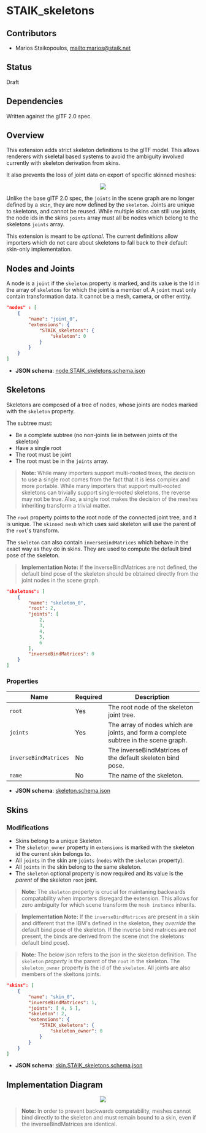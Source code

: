 # STAIK_skeletons

## Contributors

* Marios Staikopoulos, <mailto:marios@staik.net>

## Status

Draft

## Dependencies

Written against the glTF 2.0 spec.

## Overview

This extension adds strict skeleton definitions to the glTF model. This allows renderers with skeletal based systems to avoid the ambiguity involved currently with skeleton derivation from skins.

It also prevents the loss of joint data on export of specific skinned meshes:
<p align="center">
<img src="figures/skin-joints-tree.png" />
</p>

Unlike the base glTF 2.0 spec, the `joints` in the scene graph are no longer defined by a `skin`, they are now defined by the `skeleton`.
Joints are unique to skeletons, and cannot be reused. While multiple skins can still use joints, the node ids in the skins `joints` array must all be nodes which belong to the skeletons `joints` array.

This extension is meant to be *optional*. The current definitions allow importers which do not care about skeletons to fall back to their default skin-only implementation.

## Nodes and Joints

A node is a `joint` if the `skeleton` property is marked, and its value is the Id in the array of `skeletons` for which the joint is a member of.
A `joint` must only contain transformation data. It cannot be a mesh, camera, or other entity.

```json
"nodes" : [
    {
        "name": "joint_0",
        "extensions": {
            "STAIK_skeletons": {
                "skeleton": 0
            }
        }
    }
]
```

* **JSON schema**: [node.STAIK_skeletons.schema.json](schema/node.STAIK_skeletons.schema.json)

## Skeletons

Skeletons are composed of a tree of nodes, whose joints are nodes marked with the `skeleton` property.

The subtree must:
* Be a complete subtree (no non-joints lie in between joints of the skeleton)
* Have a single root
* The root must be joint
* The root must be in the `joints` array.


> **Note:** While many importers support multi-rooted trees, the decision to use a single root comes from the fact that it is less complex and more portable. While many importers that support multi-rooted skeletons can trivially support single-rooted skeletons, the reverse may not be true. Also, a single root makes the decision of the meshes inheriting transform a trivial matter.

The `root` property points to the root node of the connected joint tree, and it is unique. The `skinned mesh` which uses said skeleton will use the parent of the `root`'s transform.

The `skeleton` can also contain `inverseBindMatrices` which behave in the exact way as they do in skins. They are used to compute the default bind pose of the skeleton.

> **Implementation Note:** If the inverseBindMatrices are not defined, the default bind pose of the skeleton should be obtained directly from the joint nodes in the scene graph.

```json
"skeletons": [
    {
        "name": "skeleton_0",
        "root": 2,
        "joints": [
            2,
            3,
            4,
            5,
            6
        ],
        "inverseBindMatrices": 0
    }
]
```

### Properties

|Name|Required|Description|
|----|--------|-----------|
|`root`|Yes|The root node of the skeleton joint tree.|
|`joints`|Yes|The array of nodes which are joints, and form a complete subtree in the scene graph.|
|`inverseBindMatrices`|No|The inverseBindMatrices of the default skeleton bind pose.|
|`name`|No|The name of the skeleton.|

* **JSON schema**: [skeleton.schema.json](schema/skeleton.schema.json)

## Skins

### Modifications

* Skins belong to a unique Skeleton.
* The `skeleton_owner` property in `extensions` is marked with the skeleton id the current skin belongs to.
* All `joints` in the skin are `joints` (`nodes` with the `skeleton` property).
* All `joints` in the skin belong to the same skeleton.
* The `skeleton` optional property is now required and its value is the *parent* of the skeleton `root` joint.

> **Note:** The `skeleton` property is crucial for maintaning backwards compatability when importers disregard the extension. This allows for zero ambiguity for which scene transform the `mesh instance` inherits.

> **Implementation Note:** If the `inverseBindMatrices` are present in a skin and different that the IBM's defined in the skeleton, they *override* the default bind pose of the skeleton. If the inverse bind matrices are *not* present, the binds are derived from the scene (not the skeletons default bind pose).

> **Note:** The below json refers to the json in the skeleton definition. The `skeleton` *property* is the parent of the `root` in the skeleton. The `skeleton_owner` property is the id of the `skeleton`. All joints are also members of the skeltons joints.

```json
"skins": [
    {
        "name": "skin_0",
        "inverseBindMatrices": 1,
        "joints": [ 4, 5 ],
        "skeleton": 2, 
        "extensions": {
            "STAIK_skeletons": {
                "skeleton_owner": 0
            }
        }
    }
]
```

* **JSON schema**: [skin.STAIK_skeletons.schema.json](schema/skin.STAIK_skeletons.schema.json)

## Implementation Diagram

<p align="center">
<img src="figures/implementation.png" />
</p>

> **Note:** In order to prevent backwards compatability, meshes cannot bind directly to the skeleton and must remain bound to a skin, even if the inverseBindMatrices are identical.
